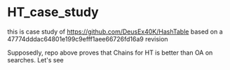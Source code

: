 # HT_case_study
this is case study of https://github.com/DeusEx40K/HashTable 
based on a 47774dddac64801e199c9efff1aee66726fd16a9 revision

Supposedly, repo above proves that Chains for HT is better than OA on searches.
Let's see
